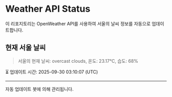 
# Weather API Status

이 리포지토리는 OpenWeather API를 사용하여 서울의 날씨 정보를 자동으로 업데이트합니다.

## 현재 서울 날씨
> 서울의 현재 날씨: overcast clouds, 온도: 23.17°C, 습도: 68%

⏳ 업데이트 시간: 2025-09-30 03:10:07 (UTC)

---
자동 업데이트 봇에 의해 관리됩니다.
